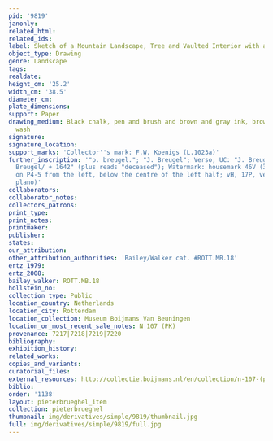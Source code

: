 ```yaml
---
pid: '9819'
janonly: 
related_html: 
related_ids: 
label: Sketch of a Mountain Landscape, Tree and Vaulted Interior with a Wall Clock
object_type: Drawing
genre: Landscape
tags: 
realdate: 
height_cm: '25.2'
width_cm: '38.5'
diameter_cm: 
plate_dimensions: 
support: Paper
drawing_medium: Black chalk, pen and brush and brown and gray ink, brown and blue
  wash
signature: 
signature_location: 
support_marks: 'Collector''s mark: F.W. Koenigs (L.1023a)'
further_inscription: '"p. breugel."; "J. Breugel"; Verso, UC: "J. Breugel called velvet
  Breugel/ + 1642" (plus reads "deceased"); Watermark: housemark 46V (30x10mm, PP24mm,
  on P4-5 from the left, below the centre of the left half; vH, 17P, very fine, cropped
  plano)'
collaborators: 
collaborator_notes: 
collectors_patrons: 
print_type: 
print_notes: 
printmaker: 
publisher: 
states: 
our_attribution: 
other_attribution_authorities: 'Bailey/Walker cat. #ROTT.MB.18'
ertz_1979: 
ertz_2008: 
bailey_walker: ROTT.MB.18
hollstein_no: 
collection_type: Public
location_country: Netherlands
location_city: Rotterdam
location_collection: Museum Boijmans Van Beuningen
location_or_most_recent_sale_notes: N 107 (PK)
provenance: 7217|7218|7219|7220
bibliography: 
exhibition_history: 
related_works: 
copies_and_variants: 
curatorial_files: 
external_resources: http://collectie.boijmans.nl/en/collection/n-107-(pk)
biblio: 
order: '1138'
layout: pieterbrueghel_item
collection: pieterbrueghel
thumbnail: img/derivatives/simple/9819/thumbnail.jpg
full: img/derivatives/simple/9819/full.jpg
---
```


